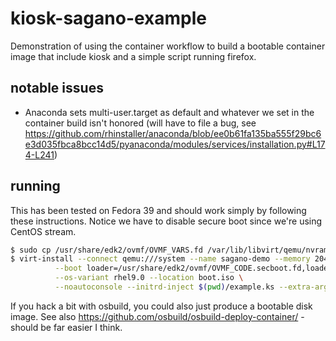 # kiosk-sagano-example

Demonstration of using the container workflow to build a bootable container image that include kiosk and a simple script running firefox.

## notable issues

- Anaconda sets multi-user.target as default and whatever we set in the container build isn't honored (will have to file a bug, see https://github.com/rhinstaller/anaconda/blob/ee0b61fa135ba555f29bc6e3d035fbca8bcc14d5/pyanaconda/modules/services/installation.py#L174-L241)

## running

This has been tested on Fedora 39 and should work simply by following these instructions. Notice we have to disable secure boot since we're using CentOS stream.

```sh
$ sudo cp /usr/share/edk2/ovmf/OVMF_VARS.fd /var/lib/libvirt/qemu/nvram/sagano-demo_VARS.fd
$ virt-install --connect qemu:///system --name sagano-demo --memory 2048 --vcpus 4 --disk size=40 \
          --boot loader=/usr/share/edk2/ovmf/OVMF_CODE.secboot.fd,loader.readonly=yes,loader.secure='no',loader.type=pflash,nvram=/var/lib/libvirt/qemu/nvram/sagano-demo_VARS.fd --network=network=default,model=virtio \
          --os-variant rhel9.0 --location boot.iso \
          --noautoconsole --initrd-inject $(pwd)/example.ks --extra-args="inst.ks=file:/example.ks console=tty0 console=ttyS0,115200 inst.profile=rhel"

```

If you hack a bit with osbuild, you could also just produce a bootable disk image. See also https://github.com/osbuild/osbuild-deploy-container/ - should be far easier I think.
